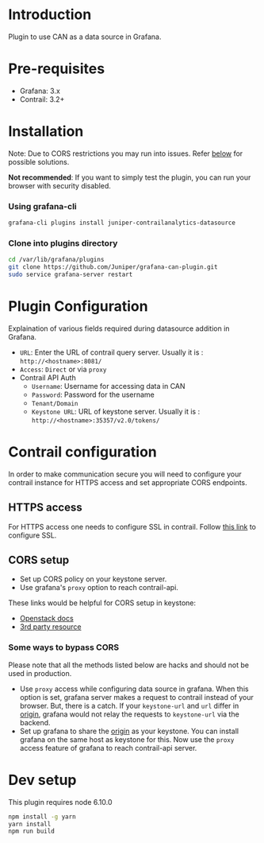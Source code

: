 # Introduction
Plugin to use CAN as a data source in Grafana. 

# Pre-requisites
- Grafana: 3.x
- Contrail: 3.2+


# Installation
Note: Due to CORS restrictions you may run into issues. Refer [below](#cors-setup) for possible solutions.

**Not recommended**: If you want to simply test the plugin, you can run your browser with security disabled.

### Using grafana-cli
```bash
grafana-cli plugins install juniper-contrailanalytics-datasource
```
### Clone into plugins directory
```bash
cd /var/lib/grafana/plugins
git clone https://github.com/Juniper/grafana-can-plugin.git
sudo service grafana-server restart
```

# Plugin Configuration
Explaination of various fields required during datasource addition in Grafana.
- `URL`: Enter the URL of contrail query server. Usually it is : `http://<hostname>:8081/`
- `Access`: `Direct` or via `proxy`
- Contrail API Auth
    - `Username`: Username for accessing data in CAN
    - `Password`: Password for the username
    - `Tenant/Domain`
    - `Keystone URL`: URL of keystone server. Usually it is : `http://<hostname>:35357/v2.0/tokens/`

# Contrail configuration
In order to make communication secure you will need to configure your contrail
instance for HTTPS access and set appropriate CORS endpoints.

## HTTPS access
For HTTPS access one needs to configure SSL in contrail.
Follow [this link](https://github.com/Juniper/contrail-controller/wiki/SSL-configuration-for-API,-neutron-server-and-openstack-keystone-in-Contrail) to configure SSL.

## CORS setup

- Set up CORS policy on your keystone server.
- Use grafana's `proxy` option to reach contrail-api.

These links would be helpful for CORS setup in keystone:
- [Openstack docs](https://docs.openstack.org/liberty/config-reference/content/keystone-configuration-file.html)
- [3rd party resource](https://ianunruh.com/2014/11/openstack-cors.html)

### Some ways to bypass CORS
Please note that all the methods listed below are hacks and should not be used in production.

- Use `proxy` access while configuring data source in grafana. When this option is set, grafana server makes a request to contrail instead of your browser. But, there is a catch. If your `keystone-url` and `url` differ in [origin](https://developer.mozilla.org/en-US/docs/Web/Security/Same-origin_policy), grafana would not relay the requests to `keystone-url` via the backend.
- Set up grafana to share the [origin](https://developer.mozilla.org/en-US/docs/Web/Security/Same-origin_policy) as your keystone. You can install grafana on the same host as keystone for this. Now use the `proxy` access feature of grafana to reach contrail-api server.
 
# Dev setup
This plugin requires node 6.10.0
```bash
npm install -g yarn
yarn install
npm run build
```

